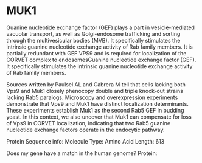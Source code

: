 # MUK1

Guanine nucleotide exchange factor (GEF) plays a part in vesicle-mediated vacuolar transport, as well as Golgi-endosome trafficking and sorting through the multivesicular bodies (MVB). It specifically stimulates the intrinsic guanine nucleotide exchange activity of Rab family members. It is partially redundant with GEF VPS9 and is required for localization of the CORVET complex to endosomesGuanine nucleotide exchange factor (GEF). It specifically stimulates the intrinsic guanine nucleotide exchange activity of Rab family members.

Sources written by Paulsel AL and Cabrera M tell that cells lacking both Vps9 and Muk1 closely phenocopy double and triple knock-out strains lacking Rab5 paralogs. Microscopy and overexpression experiments demonstrate that Vps9 and Muk1 have distinct localization determinants. These experiments establish Muk1 as the second Rab5 GEF in budding yeast.
In this context, we also uncover that Muk1 can compensate for loss of Vps9 in CORVET localization, indicating that two Rab5 guanine nucleotide exchange factors operate in the endocytic pathway. 


Protein Sequence info:
  Molecule Type: Amino Acid
  Length: 613

Does my gene have a match in the human genome?
  Protein: 
